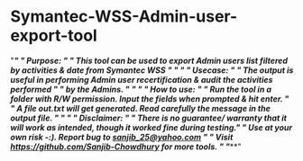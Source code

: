 # Symantec-WSS-Admin-user-export-tool
 "**********************************************************************************************************"
 "* Purpose:                                                                                               *"
 "*    This tool can be used to export Admin users list filtered by activities & date from Symantec WSS    *"
 "*                                                                                                        *"
 "* Usecase:                                                                                               *"
 "*    The output is useful in performing Admin user recertification & audit the activities performed      *"
 "*    by the Admins.                                                                                      *"
 "*                                                                                                        *"
 "* How to use:                                                                                            *"
 "*    Run the tool in a folder with R/W permission. Input the fields when prompted & hit enter.           *"
 "*    A file out.txt will get generated. Read carefully the message in the output file.                   *"
 "*                                                                                                        *"
 "* Disclaimer:                                                                                            *"
 "*    There is no guarantee/ warranty that it will work as intended, though it worked fine during testing.*" 
 "*    Use at your own risk -:). Report bug to sanjib_25@yahoo.com                                         *"
 "*    Visit https://github.com/Sanjib-Chowdhury for more tools.                                           *"
 "**********************************************************************************************************"
 
